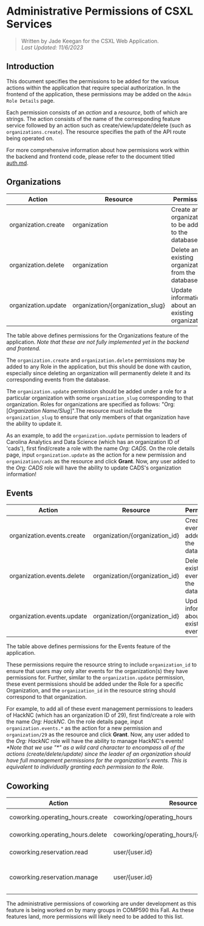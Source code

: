 # Administrative Permissions of CSXL Services

> Written by Jade Keegan for the CSXL Web Application.<br> _Last Updated: 11/6/2023_

## Introduction

This document specifies the permissions to be added for the various actions within the application that require special authorization. In the frontend of the application, these permissions may be added on the `Admin Role Details` page.

Each permission consists of an _action_ and a _resource_, both of which are strings. The action consists of the name of the corresponding feature service followed by an action such as create/view/update/delete (such as `organizations.create`). The resource specifies the path of the API route being operated on.

For more comprehensive information about how permissions work within the backend and frontend code, please refer to the document titled [auth.md](./auth.md).

## Organizations

| Action              | Resource                         | Permission                                          |
| ------------------- | -------------------------------- | --------------------------------------------------- |
| organization.create | organization                     | Create an organization to be added to the database. |
| organization.delete | organization                     | Delete an existing organization from the database.  |
| organization.update | organization/{organization_slug} | Update information about an existing organization.  |

The table above defines permissions for the Organizations feature of the application. _Note that these are not fully implemented yet in the backend and frontend._

The `organization.create` and `organization.delete` permissions may be added to any Role in the application, but this should be done with caution, especially since deleting an organization will permanently delete it and its corresponding events from the database.

The `organization.update` permission should be added under a role for a particular organization with some `organization_slug` corresponding to that organization. Roles for organizations are specified as follows: "Org: [*Organization Name/Slug*]".The resource must include the `organization_slug` to ensure that only members of that organization have the ability to update it.

As an example, to add the `organization.update` permission to leaders of Carolina Analytics and Data Science (which has an organization ID of 'cads'), first find/create a role with the name _Org: CADS_. On the role details page, input `organization.update` as the action for a new permission and `organization/cads` as the resource and click **Grant**. Now, any user added to the _Org: CADS_ role will have the ability to update CADS's organization information!

## Events

| Action                     | Resource                       | Permission                                   |
| -------------------------- | ------------------------------ | -------------------------------------------- |
| organization.events.create | organization/{organization_id} | Create an event to be added to the database. |
| organization.events.delete | organization/{organization_id} | Delete an existing event from the database.  |
| organization.events.update | organization/{organization_id} | Update information about an existing event.  |

The table above defines permissions for the Events feature of the application.

These permissions require the resource string to include `organization_id` to ensure that users may only alter events for the organization(s) they have permissions for. Further, similar to the `organization.update` permission, these event permissions should be added under the Role for a specific Organization, and the `organization_id` in the resource string should correspond to that organization.

For example, to add all of these event management permissions to leaders of HackNC (which has an organization ID of 29), first find/create a role with the name _Org: HackNC_. On the role details page, input `organization.events.*` as the action for a new permission and `organization/29` as the resource and click **Grant**. Now, any user added to the _Org: HackNC_ role will have the ability to manage HackNC's events!
_\*Note that we use "\*" as a wild card character to encompass all of the actions (create/delete/update) since the leader of an organization should have full management permissions for the organization's events. This is equivalent to individually granting each permission to the Role._

## Coworking

| Action                           | Resource                                       | Permission                                                        |
| -------------------------------- | ---------------------------------------------- | ----------------------------------------------------------------- |
| coworking.operating_hours.create | coworking/operating_hours                      | Add new operating hours to the XL                                 |
| coworking.operating_hours.delete | coworking/operating_hours/{operating_hours.id} | Delete operating hours from the XL                                |
| coworking.reservation.read       | user/{user.id}                                 | Read the reservations of a specific user                          |
| coworking.reservation.manage     | user/{user.id}                                 | Manage (create/update/delete) the reservations of a specific user |

The administrative permissions of coworking are under development as this feature is being worked on by many groups in COMP590 this Fall. As these features land, more permissions will likely need to be added to this list.
